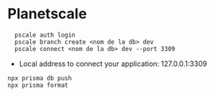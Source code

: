 # Planetscale

```console
  pscale auth login
  pscale branch create <nom de la db> dev
  pscale connect <nom de la db> dev --port 3309
```

- Local address to connect your application: 127.0.0.1:3309

```console
npx prisma db push
npx prisma format
```
